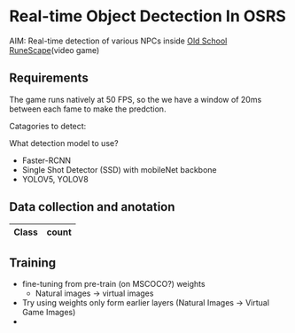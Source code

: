 # Real-time Object Dectection In OSRS





AIM: Real-time detection of various NPCs inside [Old School RuneScape](https://www.oldschool.runescape.com/)(video game)


## Requirements 

The game runs natively at 50 FPS, so the we have a window of 20ms between each fame to make the predction. 

Catagories to detect: 

What detection model to use? 
  - Faster-RCNN
  - Single Shot Detector (SSD) with mobileNet backbone
  - YOLOV5, YOLOV8

## Data collection and anotation

| Class | count |
|--|:--:|


## Training 

  - fine-tuning from pre-train (on MSCOCO?) weights
    - Natural images -> virtual images   
  - Try using weights only form earlier layers (Natural Images -> Virtual Game Images)
  - 


